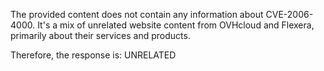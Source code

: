 The provided content does not contain any information about CVE-2006-4000. It's a mix of unrelated website content from OVHcloud and Flexera, primarily about their services and products.

Therefore, the response is: UNRELATED